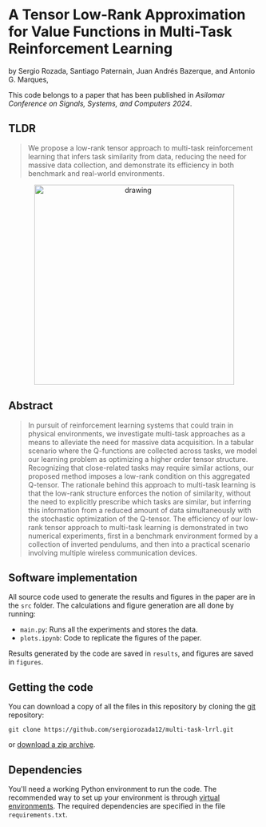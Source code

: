 # A Tensor Low-Rank Approximation for Value Functions in Multi-Task Reinforcement Learning

by
Sergio Rozada,
Santiago Paternain,
Juan Andrés Bazerque,
and Antonio G. Marques,

This code belongs to a paper that has been published in *Asilomar Conference on Signals, Systems, and Computers 2024*.

## TLDR

> We propose a low-rank tensor approach to multi-task reinforcement learning that infers task similarity from data, reducing the need for massive data collection, and demonstrate its efficiency in both benchmark and real-world environments.

<p align="center">
    <img src="figures/fig_1.png" alt="drawing" width="400"/>
</p>


## Abstract

> In pursuit of reinforcement learning systems that could train in physical environments, we investigate multi-task approaches as a means to alleviate the need for massive data acquisition. In a tabular scenario where the Q-functions are collected across tasks, we model our learning problem as optimizing a higher order tensor structure. Recognizing that close-related tasks may require similar actions, our proposed method imposes a low-rank condition on this aggregated Q-tensor. The rationale behind this approach to multi-task learning is that the low-rank structure enforces the notion of similarity, without the need to explicitly prescribe which tasks are similar, but inferring this information from a reduced amount of data simultaneously with the stochastic optimization of the Q-tensor. The efficiency of our low-rank tensor approach to multi-task learning is demonstrated in two numerical experiments, first in a benchmark environment formed by a collection of inverted pendulums, and then into a practical scenario involving multiple wireless communication devices.


## Software implementation

All source code used to generate the results and figures in the paper are in the `src` folder. The calculations and figure generation are all done by running:
* `main.py`: Runs all the experiments and stores the data.
* `plots.ipynb`: Code to replicate the figures of the paper.

Results generated by the code are saved in `results`, and figures are saved in `figures`.

## Getting the code

You can download a copy of all the files in this repository by cloning the
[git](https://github.com/sergiorozada12/multi-task-lrrl) repository:

    git clone https://github.com/sergiorozada12/multi-task-lrrl.git

or [download a zip archive](https://github.com/sergiorozada12/multi-task-lrrl/archive/refs/heads/main.zip).

## Dependencies

You'll need a working Python environment to run the code.
The recommended way to set up your environment is through [virtual environments](https://docs.python.org/3/library/venv.html). The required dependencies are specified in the file `requirements.txt`.

